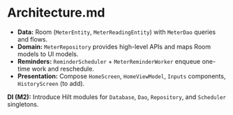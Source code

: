 # Architecture.md
- **Data:** Room (`MeterEntity`, `MeterReadingEntity`) with `MeterDao` queries and flows.
- **Domain:** `MeterRepository` provides high-level APIs and maps Room models to UI models.
- **Reminders:** `ReminderScheduler` + `MeterReminderWorker` enqueue one-time work and reschedule.
- **Presentation:** Compose `HomeScreen`, `HomeViewModel`, `Inputs` components, `HistoryScreen` (to add).

**DI (M2):** Introduce Hilt modules for `Database`, `Dao`, `Repository`, and `Scheduler` singletons.
